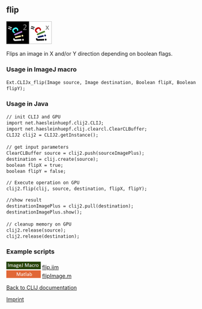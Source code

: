 ## flip
![Image](images/mini_clij2_logo.png)![Image](images/mini_clijx_logo.png)

Flips an image in X and/or Y direction depending on boolean flags.

### Usage in ImageJ macro
```
Ext.CLIJx_flip(Image source, Image destination, Boolean flipX, Boolean flipY);
```


### Usage in Java
```
// init CLIJ and GPU
import net.haesleinhuepf.clij2.CLIJ;
import net.haesleinhuepf.clij.clearcl.ClearCLBuffer;
CLIJ2 clij2 = CLIJ2.getInstance();

// get input parameters
ClearCLBuffer source = clij2.push(sourceImagePlus);
destination = clij.create(source);
boolean flipX = true;
boolean flipY = false;
```

```
// Execute operation on GPU
clij2.flip(clij, source, destination, flipX, flipY);
```

```
//show result
destinationImagePlus = clij2.pull(destination);
destinationImagePlus.show();

// cleanup memory on GPU
clij2.release(source);
clij2.release(destination);
```




### Example scripts
<a href="https://github.com/clij/clij-advanced-filters/blob/master/src/main/macro/"><img src="images/language_macro.png" height="20"/></a> [flip.ijm](https://github.com/clij/clij-advanced-filters/blob/master/src/main/macro/flip.ijm)  
<a href="https://github.com/clij/clatlab/blob/master/src/main/matlab/"><img src="images/language_matlab.png" height="20"/></a> [flipImage.m](https://github.com/clij/clatlab/blob/master/src/main/matlab/flipImage.m)  


[Back to CLIJ documentation](https://clij.github.io/)

[Imprint](https://clij.github.io/imprint)
